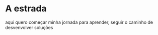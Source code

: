 # A estrada



aqui quero começar minha jornada para aprender, seguir o caminho de desvenvolver soluções 